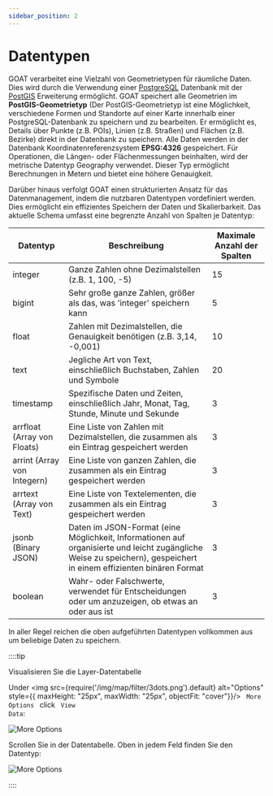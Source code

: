 ```yaml
---
sidebar_position: 2
---
```


# Datentypen

GOAT verarbeitet eine Vielzahl von Geometrietypen für räumliche Daten. Dies wird durch die Verwendung einer [PostgreSQL](https://www.postgresql.org/docs/) Datenbank mit der [PostGIS](https://postgis.net/documentation/) Erweiterung ermöglicht. GOAT speichert alle Geometrien im **PostGIS-Geometrietyp** (Der PostGIS-Geometrietyp ist eine Möglichkeit, verschiedene Formen und Standorte auf einer Karte innerhalb einer PostgreSQL-Datenbank zu speichern und zu bearbeiten. Er ermöglicht es, Details über Punkte (z.B. POIs), Linien (z.B. Straßen) und Flächen (z.B. Bezirke) direkt in der Datenbank zu speichern. Alle Daten werden in der Datenbank Koordinatenreferenzsystem **EPSG:4326** gespeichert. Für Operationen, die Längen- oder Flächenmessungen beinhalten, wird der metrische Datentyp Geography verwendet. Dieser Typ ermöglicht Berechnungen in Metern und bietet eine höhere Genauigkeit.

Darüber hinaus verfolgt GOAT einen strukturierten Ansatz für das Datenmanagement, indem die nutzbaren Datentypen vordefiniert werden. Dies ermöglicht ein effizientes Speichern der Daten und Skalierbarkeit. Das aktuelle Schema umfasst eine begrenzte Anzahl von Spalten je Datentyp:

| Datentyp  | Beschreibung | Maximale Anzahl der Spalten |
|-----------|--------------|-----------------------------|
| integer   | Ganze Zahlen ohne Dezimalstellen (z.B. 1, 100, -5) | 15 |
| bigint    | Sehr große ganze Zahlen, größer als das, was 'integer' speichern kann | 5  |
| float     | Zahlen mit Dezimalstellen, die Genauigkeit benötigen (z.B. 3,14, -0,001) | 10 |
| text      | Jegliche Art von Text, einschließlich Buchstaben, Zahlen und Symbole | 20 |
| timestamp | Spezifische Daten und Zeiten, einschließlich Jahr, Monat, Tag, Stunde, Minute und Sekunde | 3  |
| arrfloat (Array von Floats)   | Eine Liste von Zahlen mit Dezimalstellen, die zusammen als ein Eintrag gespeichert werden | 3  |
| arrint (Array von Integern)   | Eine Liste von ganzen Zahlen, die zusammen als ein Eintrag gespeichert werden | 3  |
| arrtext (Array von Text)   | Eine Liste von Textelementen, die zusammen als ein Eintrag gespeichert werden | 3  |
| jsonb (Binary JSON)    | Daten im JSON-Format (eine Möglichkeit, Informationen auf organisierte und leicht zugängliche Weise zu speichern), gespeichert in einem effizienten binären Format | 3  |
| boolean   | Wahr- oder Falschwerte, verwendet für Entscheidungen oder um anzuzeigen, ob etwas an oder aus ist | 3 |

In aller Regel reichen die oben aufgeführten Datentypen vollkommen aus um beliebige Daten zu speichern. 

::::tip

Visualisieren Sie die Layer-Datentabelle

Under <img src={require('/img/map/filter/3dots.png').default} alt="Options" style={{ maxHeight: "25px", maxWidth: "25px", objectFit: "cover"}}/> <code> More Options </code> click <code> View Data</code>:

![More Options](/img/data/view-data-layer.png "More Options")

Scrollen Sie in der Datentabelle. Oben in jedem Feld finden Sie den Datentyp:

![More Options](/img/data/data-table.png  "More Options" )


::::